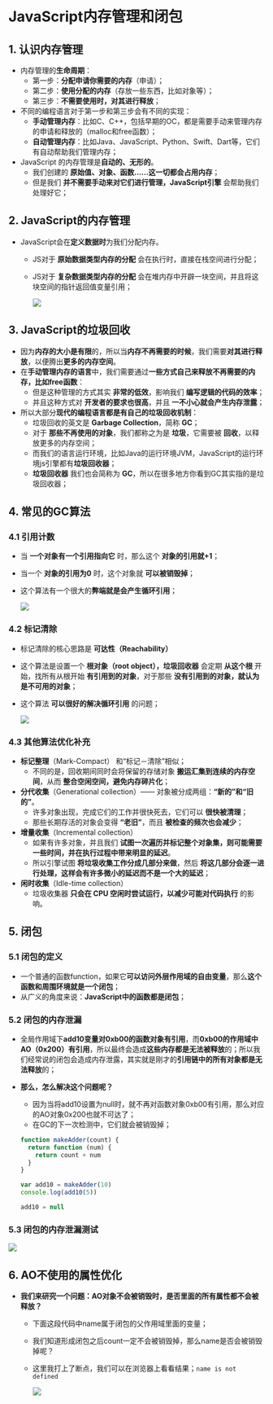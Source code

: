 # JavaScript内存管理和闭包

## 1. 认识内存管理

- 内存管理的**生命周期**：
  - 第一步：**分配申请你需要的内存**（申请）；
  - 第二步：**使用分配的内存**（存放一些东西，比如对象等）；
  - 第三步：**不需要使用时，对其进行释放**；
- 不同的编程语言对于第一步和第三步会有不同的实现：
  - **手动管理内存**：比如C、C++，包括早期的OC，都是需要手动来管理内存的申请和释放的（malloc和free函数）；
  - **自动管理内存**：比如Java、JavaScript、Python、Swift、Dart等，它们有自动帮助我们管理内存；
- JavaScript 的内存管理是**自动的、无形的**。
  - 我们创建的 **原始值、对象、函数……这一切都会占用内存**；
  - 但是我们 **并不需要手动来对它们进行管理，JavaScript引擎** 会帮助我们处理好它；



## 2. JavaScript的内存管理

- JavaScript会在**定义数据时**为我们分配内存。

  - JS对于 **原始数据类型内存的分配** 会在执行时，直接在栈空间进行分配；

  - JS对于 **复杂数据类型内存的分配** 会在堆内存中开辟一块空间，并且将这块空间的指针返回值变量引用；

    ![](https://cdn.jsdelivr.net/gh/chen-zhuo-lin/pictures@main/2022-11/zCZ5uD.png)



## 3. JavaScript的垃圾回收

- 因为**内存的大小是有限**的，所以当**内存不再需要的时候**，我们需要**对其进行释放**，以便腾出**更多的内存空间**。
- 在**手动管理内存的语言**中，我们需要通过**一些方式自己来释放不再需要的内存，比如free函数**：
  - 但是这种管理的方式其实 **非常的低效**，影响我们 **编写逻辑的代码的效率**；
  - 并且这种方式对 **开发者的要求也很高**，并且 **一不小心就会产生内存泄露**；
- 所以大部分**现代的编程语言都是有自己的垃圾回收机制**：
  - 垃圾回收的英文是 **Garbage Collection**，简称 **GC**；
  - 对于 **那些不再使用的对象**，我们都称之为是 **垃圾**，它需要被 **回收**，以释放更多的内存空间；
  - 而我们的语言运行环境，比如Java的运行环境JVM，JavaScript的运行环境js引擎都有**垃圾回收器**；
  - **垃圾回收器** 我们也会简称为 **GC**，所以在很多地方你看到GC其实指的是垃圾回收器；



## 4. 常见的GC算法

### 4.1 引用计数

- 当 **一个对象有一个引用指向它** 时，那么这个 **对象的引用就+1**；

- 当一个 **对象的引用为0** 时，这个对象就 **可以被销毁掉**；

- 这个算法有一个很大的**弊端就是会产生循环引用**；

  ![](https://cdn.jsdelivr.net/gh/chen-zhuo-lin/pictures@main/2022-11/zCZHUA.png)

### 4.2 标记清除

- 标记清除的核心思路是 **可达性（Reachability）**

- 这个算法是设置一个 **根对象（root object），垃圾回收器** 会定期 **从这个根** 开始，找所有从根开始 **有引用到的对象**，对于那些 **没有引用到的对象，就认为是不可用的对象**；

- 这个算法 **可以很好的解决循环引用** 的问题；

  ![](https://cdn.jsdelivr.net/gh/chen-zhuo-lin/pictures@main/2022-11/zCZjv8.png)

### 4.3 其他算法优化补充

- **标记整理**（Mark-Compact） 和“标记－清除”相似；
  - 不同的是，回收期间同时会将保留的存储对象 **搬运汇集到连续的内存空间**，从而 **整合空闲空间，避免内存碎片化**；
- **分代收集**（Generational collection）—— 对象被分成两组：**“新的”和“旧的”**。
  - 许多对象出现，完成它们的工作并很快死去，它们可以 **很快被清理**；
  - 那些长期存活的对象会变得 **“老旧”**，而且 **被检查的频次也会减少**；
- **增量收集**（Incremental collection）
  - 如果有许多对象，并且我们 **试图一次遍历并标记整个对象集，则可能需要一些时间，并在执行过程中带来明显的延迟**。
  - 所以引擎试图 **将垃圾收集工作分成几部分来做**，然后 **将这几部分会逐一进行处理，这样会有许多微小的延迟而不是一个大的延迟**；
- **闲时收集**（Idle-time collection）
  - 垃圾收集器 **只会在 CPU 空闲时尝试运行，以减少可能对代码执行** 的影响。



## 5. 闭包

### 5.1 闭包的定义

- 一个普通的函数function，如果它**可以访问外层作用域的自由变量**，那么**这个函数和周围环境就是一个闭包**；
- 从广义的角度来说：**JavaScript中的函数都是闭包**；

### 5.2 闭包的内存泄漏

- 全局作用域下**add10变量对0xb00的函数对象有引用**，而**0xb00的作用域中AO（0x200）有引用**，所以最终会造成**这些内存都是无法被释放**的；所以我们经常说的闭包会造成内存泄露，其实就是刚才的**引用链中的所有对象都是无法释放**的；

- **那么，怎么解决这个问题呢？**

  - 因为当将add10设置为null时，就不再对函数对象0xb00有引用，那么对应的AO对象0x200也就不可达了；
  - 在GC的下一次检测中，它们就会被销毁掉；

  ```JavaScript
  function makeAdder(count) {
    return function (num) {
      return count + num
    }
  }
  
  var add10 = makeAdder(10)
  console.log(add10(5))
  
  add10 = null
  ```

### 5.3 闭包的内存泄漏测试

![](https://cdn.jsdelivr.net/gh/chen-zhuo-lin/pictures@main/2022-11/zCeEvT.png)



## 6. AO不使用的属性优化

- **我们来研究一个问题：AO对象不会被销毁时，是否里面的所有属性都不会被释放？**

  - 下面这段代码中name属于闭包的父作用域里面的变量；

  - 我们知道形成闭包之后count一定不会被销毁掉，那么name是否会被销毁掉呢？

  - 这里我打上了断点，我们可以在浏览器上看看结果；`name is not defined`

    ![](https://cdn.jsdelivr.net/gh/chen-zhuo-lin/pictures@main/2022-11/zCe8xK.png)





